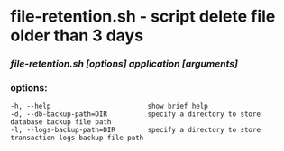 # file-retention.sh - script delete file older than 3 days
 
### ***file-retention.sh [options] application [arguments]***
 
### options:
    -h, --help                        show brief help
    -d, --db-backup-path=DIR          specify a directory to store database backup file path
    -l, --logs-backup-path=DIR        specify a directory to store transaction logs backup file path
